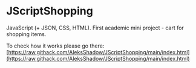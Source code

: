 # JScriptShopping
JavaScript (+ JSON, CSS, HTML). First academic mini project - cart for shopping items.

To check how it works please go there:
[https://raw.githack.com/AleksShadow/JScriptShopping/main/index.html](https://raw.githack.com/AleksShadow/JScriptShopping/main/index.html)
